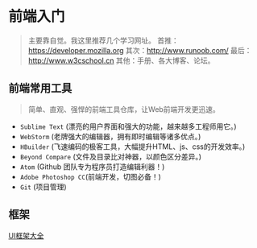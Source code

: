 # 前端入门
> 主要靠自觉。我这里推荐几个学习网址。
> 首推：https://developer.mozilla.org
> 其次：http://www.runoob.com/
> 最后：http://www.w3cschool.cn
> 其他：手册、各大博客、论坛。 

## 前端常用工具
> 简单、直观、强悍的前端工具仓库，让Web前端开发更迅速。

- `Sublime Text` (漂亮的用户界面和强大的功能，越来越多工程师用它。)
- `WebStorm` (老牌强大的编辑器，拥有即时编辑等诸多优点。)
- `HBuilder` (飞速编码的极客工具，大幅提升HTML、js、css的开发效率。)
- `Beyond Compare` (文件及目录比对神器，以颜色区分差异。)
- `Atom` (Github 团队专为程序员打造编辑利器！)
- `Adobe Photoshop CC`(前端开发，切图必备！)
- `Git` (项目管理)

## 框架

[UI框架大全](other/web_ui_framework.md)

